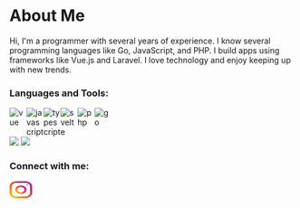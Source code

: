 # About Me

Hi, I'm a programmer with several years of experience. I know several programming languages like Go, JavaScript, and PHP. I build apps using frameworks like Vue.js and Laravel. I love technology and enjoy keeping up with new trends.

### Languages and Tools:
<img align="left" alt="vue" width=30 src="https://cdn.jsdelivr.net/gh/devicons/devicon/icons/vuejs/vuejs-original.svg"/>
<img align="left" alt="javascript" width=30 src="https://cdn.jsdelivr.net/gh/devicons/devicon/icons/javascript/javascript-original.svg"/>
<img align="left" alt="typescript" width=30 src="https://cdn.jsdelivr.net/gh/devicons/devicon/icons/typescript/typescript-original.svg"/>
<img align="left" alt="svelte" width=30 src="https://cdn.jsdelivr.net/gh/devicons/devicon/icons/svelte/svelte-original.svg"/>
<img align="left" alt="php" width=30 src="https://cdn.jsdelivr.net/gh/devicons/devicon/icons/laravel/laravel-original.svg"/>
<img align="left" alt="go" width=30 src="https://cdn.jsdelivr.net/gh/devicons/devicon/icons/go/go-original.svg"/>
<br/>
<br/>
<br/>
<img height="180em" src="https://github-readme-stats.vercel.app/api?username=DaffaahmadSM&show_icons=true&theme=dracula" />
<img height="180em" src="https://github-readme-stats.vercel.app/api/top-langs/?username=DaffaahmadSM&hide_progress=true&theme=dracula" />



<h3 align="left">Connect with me:</h3>
<p align="left">
<a href="https://instagram.com/darfr12" target="blank"><img align="center" src="https://raw.githubusercontent.com/DaffaAhmadSM/DaffaAhmadSM/master/image/instagram.svg" alt="darfr12" height="30" width="40"></a>
</p>
